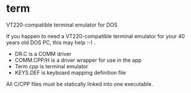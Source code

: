 # term
VT220-compatible terminal emulator for DOS


If you happen to need a VT220-compatible terminal emulator for your 40 years old DOS PC, this may help :-) .

- DR.C is a COMM driver
- COMM.CPP/H is a driver wrapper for use in the app
- Term.cpp is terminal emulator
- KEYS.DEF is keyboard mapping definition file

All C/CPP files must be statically linked into one executable.

